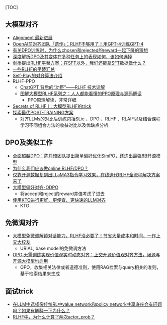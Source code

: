 [TOC]



## 大模型对齐

- [Alignment 最新进展](https://zhuanlan.zhihu.com/p/650788172)
- [OpenAI前对齐团队「遗作」：RLHF不够用了！用GPT-4训练GPT-4](https://zhuanlan.zhihu.com/p/705989405)
- [有关DPO训练时，为什么chosen和rejected的reward一起下降的猜想](https://zhuanlan.zhihu.com/p/694381064)
- [深度解析DPO及其变体在多种任务上的表现如何，该如何选择](https://mp.weixin.qq.com/s/DwBpfMiSbGJ8N07e6zN4eg)
- [剑桥提出RLHF平替方案：在SFT以外，我们还能拿SFT数据做什么？](https://mp.weixin.qq.com/s/Sbu1-EA6gCKsyUdGpRTuRg)
- [一些RLHF的平替汇总](https://blog.csdn.net/m0_37310036/article/details/134453906)
- [Self-Play的对齐算法介绍](https://zhuanlan.zhihu.com/p/699292524) 
- RLHF-PPO
  - [ChatGPT 背后的“功臣”——RLHF 技术详解](https://huggingface.co/blog/zh/rlhf)
  - [图解大模型RLHF系列之：人人都能看懂的PPO原理与源码解读](https://mp.weixin.qq.com/s/J8c7rEmkQH4lBj1pWntv9w)
    - PPO原理解读，非常详细
- [Secrets of RLHF I：大模型RLHF的trick](https://zhuanlan.zhihu.com/p/646385336)
- [探索最优POST-TRAINING方案](https://zhuanlan.zhihu.com/p/661323551)
  - 对齐LLMs的对比后训练包括SLic 、DPO 、RLHF 、RLAIF以及结合课程学习不同组合方法的收益对比以及优缺点分析

## DPO及类似工作

- [全面超越DPO：陈丹琦团队提出简单偏好优化SimPO，还炼出最强8B开源模型](https://www.jiqizhixin.com/articles/2024-05-27-8)
- [为什么我们应该做online RLHF/DPO？](https://mp.weixin.qq.com/s/f68yoZkByWlPvckoFK9qCg)
- [仅靠开源数据复刻出LLaMA3指令学习效果，在线迭代RLHF全流程解决方案来了](https://www.jiqizhixin.com/articles/2024-05-18)
- [大模型偏好对齐-ODPO](https://mp.weixin.qq.com/s/FT4XUDDKO4e_aEiq0aqgzA)
  - 将accept和reject的reward差值考虑了进去
- [使用KTO进行更好、更便宜、更快速的LLM对齐](https://mp.weixin.qq.com/s/vFrcW43jhraZT8ZaDBxl7A)
  - KTO


## 免微调对齐

- [大模型免微调解锁对话能力，RLHF没必要了！节省大量成本和时间，一作上交大校友](https://zhuanlan.zhihu.com/p/670682075)
  - URIAL, base model的免微调方法
- [OPO:无需训练实现价值观实时动态对齐：上交开源价值观对齐方法，闭源与开源大模型均适用](https://mp.weixin.qq.com/s/_CB0LBQVI_2NBiX63pyYSA)
  - OPO，收集相关法律或者道德准则，使用RAG检索与query相关的准则，基于检索结果来生成

## 面试trick

- [在LLM中选择像传统RL中value network和policy network共享底座会有问题吗？如果有解释一下为什么？](https://zhuanlan.zhihu.com/p/699827201)
- [RLHF中，为什么计算了两次actor_prob？](https://www.zhihu.com/question/654282515/answer/3481039875)